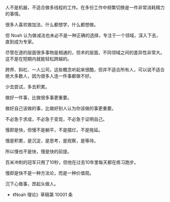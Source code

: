 人不是机器，不适合做多线程的工作。在多份工作中频繁切换是一件非常消耗精力的事情。

很多人喜欢做加法，什么都想学，什么都想做。

但 Noah 认为做减法也未必不是一种正确的选择，专注于一个领域，深入下去，直到成为专家。

尽管在道的层面很多事物是相通的，但术的层面，不同领域之间的差异性非常大。这不是在短期内就能轻松跨越的。

跨界、斜杠、一人公司，这些概念听起来很酷，但并不适合所有人，可以说不适合绝大多数人，因为很多人连一件事都做不好。

少去尝试，多去积累。

做好一件事，比做很多事更重要。

做好自己该做的事，比做好别人认为你该做的事更重要。

不必急于求成，不必急于变现，不必急于证明自己。

慢即是快，但慢不是躺平，不是摆烂，不是拖延。

慢是积累，是沉淀，是思考，是观察，是等待。

所以慢也不是快，慢是快的前提。

百米冲刺的冠军只用了10秒，但他在过去10年里每天都在练习跑步。

慢即是快不是一种方法论，而是一种价值观。

沉下心做事，昂起头做人。

- 《Noah 理论》草稿第 10001 条
